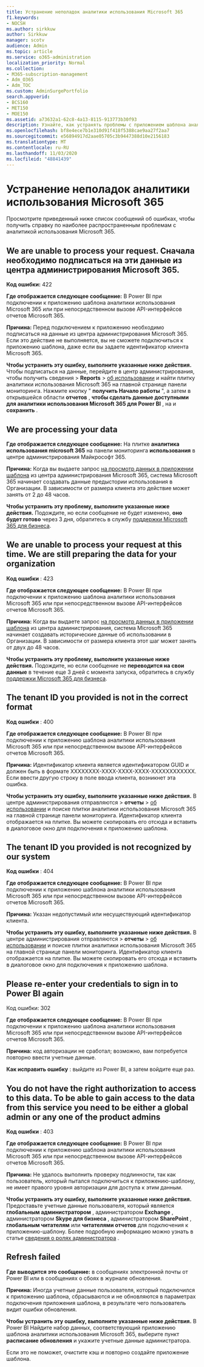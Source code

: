 ```yaml
---
title: Устранение неполадок аналитики использования Microsoft 365
f1.keywords:
- NOCSH
ms.author: sirkkuw
author: Sirkkuw
manager: scotv
audience: Admin
ms.topic: article
ms.service: o365-administration
localization_priority: Normal
ms.collection:
- M365-subscription-management
- Adm_O365
- Adm_TOC
ms.custom: AdminSurgePortfolio
search.appverid:
- BCS160
- MET150
- MOE150
ms.assetid: a73632a1-62c8-4a13-8115-913773b30f93
description: Узнайте, как устранять проблемы с приложением шаблона аналитики использования Microsoft 365.
ms.openlocfilehash: bf8e4ece7b1e310d91f418f5388cae9aa27f2aa7
ms.sourcegitcommit: e56894917d2aae05705c3b9447388d10e2156183
ms.translationtype: MT
ms.contentlocale: ru-RU
ms.lasthandoff: 11/03/2020
ms.locfileid: "48841439"
---
```

# <a name="troubleshooting-microsoft-365-usage-analytics"></a>Устранение неполадок аналитики использования Microsoft 365

Просмотрите приведенный ниже список сообщений об ошибках, чтобы получить справку по наиболее распространенным проблемам с аналитикой использования Microsoft 365.
  
    
## <a name="we-are-unable-to-process-your-request-you-have-to-first-subscribe-to-this-data-from-the-microsoft-365-admin-center"></a>We are unable to process your request. Сначала необходимо подписаться на эти данные из центра администрирования Microsoft 365.

 **Код ошибки:** 422 
  
 **Где отображается следующее сообщение:** В Power BI при подключении к приложению шаблона аналитики использования Microsoft 365 или при непосредственном вызове API-интерфейсов отчетов Microsoft 365. 
  
 **Причина:** Перед подключением к приложению необходимо подписаться на данные из центра администрирования Microsoft 365. Если это действие не выполняется, вы не сможете подключиться к приложению шаблона, даже если вы задаете идентификатор клиента Microsoft 365. 
  
 **Чтобы устранить эту ошибку, выполните указанные ниже действия.** Чтобы подписаться на данные, перейдите в центр администрирования, чтобы получить сведения \> **Reports** \> <a href="https://go.microsoft.com/fwlink/p/?linkid=2074756" target="_blank">об использовании</a> и найти плитку аналитики использования Microsoft 365 на главной странице панели мониторинга. Нажмите кнопку " **получить Начало работы** ", а затем в открывшейся области **отчетов** , **чтобы сделать данные доступными для аналитики использования Microsoft 365 для Power BI** , на и **сохранить** .
  
## <a name="we-are-processing-your-data"></a>We are processing your data

 **Где отображается следующее сообщение:** На плитке **аналитика использования microsoft 365** на панели мониторинга **использования** в центре администрирования Майкрософт 365. 
  
 **Причина:** Когда вы выдаете запрос [на просмотр данных в приложении шаблона](enable-usage-analytics.md) из центра администрирования Microsoft 365, система Microsoft 365 начинает создавать данные предыстории использования в Организации. В зависимости от размера клиента это действие может занять от 2 до 48 часов. 
  
 **Чтобы устранить эту проблему, выполните указанные ниже действия.** Подождите, но если сообщение не будет изменено, **оно будет готово** через 3 дня, обратитесь в службу [поддержки Microsoft 365 для бизнеса](../contact-support-for-business-products.md).
  
## <a name="we-are-unable-to-process-your-request-at-this-time-we-are-still-preparing-the-data-for-your-organization"></a>We are unable to process your request at this time. We are still preparing the data for your organization

 **Код ошибки** : 423 
  
 **Где отображается следующее сообщение:** В Power BI при подключении к приложению шаблона аналитики использования Microsoft 365 или при непосредственном вызове API-интерфейсов отчетов Microsoft 365. 
  
 **Причина:** Когда вы выдаете запрос [на просмотр данных в приложении шаблона](enable-usage-analytics.md) из центра администрирования, система Microsoft 365 начинает создавать исторические данные об использовании в Организации. В зависимости от размера клиента этот шаг может занять от двух до 48 часов. 
  
 **Чтобы устранить эту проблему, выполните указанные ниже действия.** Подождите, но если сообщение не **переводится на свои данные** в течение еще 3 дней с момента запуска, обратитесь в службу [поддержки Microsoft 365 для бизнеса](../contact-support-for-business-products.md).
  
## <a name="the-tenant-id-you-provided-is-not-in-the-correct-format"></a>The tenant ID you provided is not in the correct format

 **Код ошибки** : 400 
  
 **Где отображается следующее сообщение:** В Power BI при подключении к приложению шаблона аналитики использования Microsoft 365 или при непосредственном вызове API-интерфейсов отчетов Microsoft 365. 
  
 **Причина:** Идентификатор клиента является идентификатором GUID и должен быть в формате XXXXXXXX-XXXX-XXXX-XXXX-XXXXXXXXXXXX. Если ввести другую строку в поле ввода клиента, возникнет эта ошибка. 
  
 **Чтобы устранить эту ошибку, выполните указанные ниже действия.** В центре администрирования отправляются \> **отчеты** \> <a href="https://go.microsoft.com/fwlink/p/?linkid=2074756" target="_blank">об использовании</a> и поиске плитки аналитики использования Microsoft 365 на главной странице панели мониторинга. Идентификатор клиента отображается на плитке. Вы можете скопировать его отсюда и вставить в диалоговое окно для подключения к приложению шаблона. 
  
## <a name="the-tenant-id-you-provided-is-not-recognized-by-our-system"></a>The tenant ID you provided is not recognized by our system

 **Код ошибки** : 404 
  
 **Где отображается следующее сообщение:** В Power BI при подключении к приложению шаблона аналитики использования Microsoft 365 или при непосредственном вызове API-интерфейсов отчетов Microsoft 365. 
  
 **Причина:** Указан недопустимый или несуществующий идентификатор клиента. 
  
 **Чтобы устранить эту ошибку, выполните указанные ниже действия.** В центре администрирования отправляются \> **отчеты** \> <a href="https://go.microsoft.com/fwlink/p/?linkid=2074756" target="_blank">об использовании</a> и поиске плитки аналитики использования Microsoft 365 на главной странице панели мониторинга. Идентификатор клиента отображается на плитке. Вы можете скопировать его отсюда и вставить в диалоговое окно для подключения к приложению шаблона. 
  
## <a name="please-re-enter-your-credentials-to-sign-in-to-power-bi-again"></a>Please re-enter your credentials to sign in to Power BI again

Код ошибки: 302
  
 **Где отображается следующее сообщение:** В Power BI при подключении к приложению шаблона аналитики использования Microsoft 365 или при непосредственном вызове API-интерфейсов отчетов Microsoft 365. 
  
 **Причина:** код авторизации не сработал; возможно, вам потребуется повторно ввести учетные данные. 
  
 **Как исправить ошибку** : выйдите из Power BI, а затем войдите еще раз. 
  
## <a name="you-do-not-have-the-right-authorization-to-access-to-this-data-to-be-able-to-gain-access-to-the-data-from-this-service-you-need-to-be-either-a-global-admin-or-any-one-of-the-product-admins"></a>You do not have the right authorization to access to this data. To be able to gain access to the data from this service you need to be either a global admin or any one of the product admins

 **Код ошибки** : 403 
  
 **Где отображается следующее сообщение:** В Power BI при подключении к приложению шаблона аналитики использования Microsoft 365 или при непосредственном вызове API-интерфейсов отчетов Microsoft 365. 
  
 **Причина:** Не удалось выполнить проверку подлинности, так как пользователь, который пытался подключиться к приложению-шаблону, не имеет правого уровня авторизации для доступа к этим данным. 
  
 **Чтобы устранить эту ошибку, выполните указанные ниже действия.** Предоставьте учетные данные пользователя, который является **глобальным администратором** , администратором **Exchange** , администратором **Skype для бизнеса** , администратором **SharePoint** , **глобальным читателям** или **читателями отчетов** для подключения к приложению-шаблону. Более подробную информацию можно узнать в статье [сведения о ролях администратора](../add-users/about-admin-roles.md) . 
  
## <a name="refresh-failed"></a>Refresh failed

 **Где выводится это сообщение:** в сообщениях электронной почты от Power BI или в сообщениях о сбоях в журнале обновления. 
  
 **Причина:** Иногда учетные данные пользователя, который подключился к приложению шаблона, сбрасываются и не обновляются в параметрах подключения приложения шаблона, в результате чего пользователь видит ошибки обновления. 
  
 **Чтобы устранить эту ошибку, выполните указанные ниже действия.** В Power BI Найдите набор данных, соответствующий приложению шаблона аналитики использования Microsoft 365, выберите пункт **расписание обновления** и укажите учетные данные администратора. 
  
Если это не поможет, очистите кэш и повторно создайте приложение шаблона.
  
  
